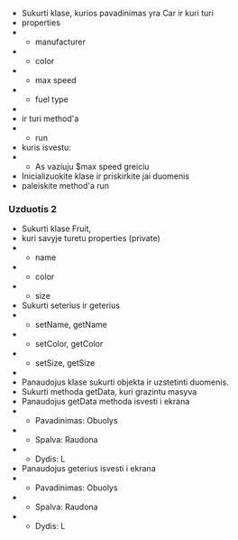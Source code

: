 
* Sukurti klase, kurios pavadinimas yra Car ir kuri turi
* properties
* - manufacturer
* - color
* - max speed
* - fuel type
*
* ir turi method'a
* - run
* kuris isvestu:
* - As vaziuju $max speed greiciu
* Inicializuokite klase ir priskirkite jai duomenis
* paleiskite method'a run

### Uzduotis 2
* Sukurti klase Fruit,
* kuri savyje turetu properties (private)
* - name
* - color
* - size
* Sukurti seterius ir geterius
* - setName, getName
* - setColor, getColor 
* - setSize, getSize
*
* Panaudojus klase sukurti objekta ir uzstetinti duomenis.
* Sukurti methoda getData, kuri grazintu masyva
* Panaudojus getData methoda isvesti i ekrana
* - Pavadinimas: Obuolys
* - Spalva: Raudona
* - Dydis: L
* Panaudojus geterius isvesti i ekrana
* - Pavadinimas: Obuolys
* - Spalva: Raudona
* - Dydis: L
 